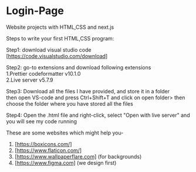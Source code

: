 # Login-Page
Website projects  with HTML,CSS and next.js 

Steps to write your first HTML,CSS program:

Step1:
  download visual studio code 
  [https://code.visualstudio.com/download]

Step2:
  go-to extensions and download following extensions <br>
    1.Prettier codeformatter v10.1.0 <br>
    2.Live server v5.7.9

Step3:
  Download all the files I have provided, and store it in a folder <br>
  then open VS-code and press Ctrl+Shift+T and click on open folder> then choose the folder where you have stored all the files
  
Step4:
  Open the .html file and right-click, select "Open with live server" and you will see my code running



These are some websites which might help you-
1. [https://boxicons.com/]
2. [https://www.flaticon.com/]
3. [https://www.wallpaperflare.com] (for backgrounds)
4. [https://www.figma.com] (we design first)

